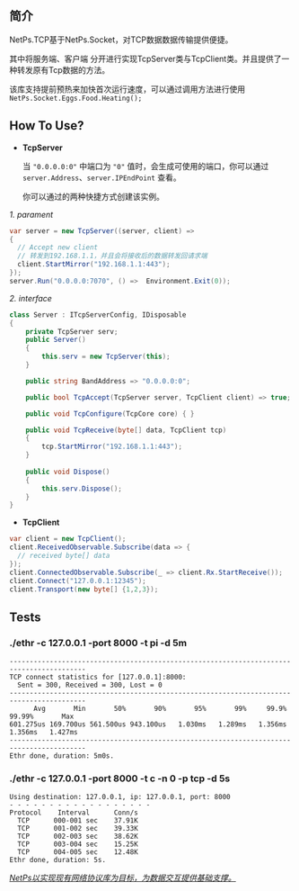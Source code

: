 ﻿## 简介

NetPs.TCP基于NetPs.Socket，对TCP数据数据传输提供便捷。

其中将服务端、客户端 分开进行实现TcpServer类与TcpClient类。并且提供了一种转发原有Tcp数据的方法。


该库支持提前预热来加快首次运行速度，可以通过调用方法进行使用 `NetPs.Socket.Eggs.Food.Heating();`
## How To Use?

- **TcpServer**
  
  当 `"0.0.0.0:0"` 中端口为 `"0"` 值时，会生成可使用的端口，你可以通过`server.Address`、`server.IPEndPoint` 查看。
  
  你可以通过的两种快捷方式创建该实例。
  
*1. parament*
```csharp
var server = new TcpServer((server, client) =>
{
  // Accept new client
  // 转发到192.168.1.1，并且会将接收后的数据转发回请求端
  client.StartMirror("192.168.1.1:443");
});
server.Run("0.0.0.0:7070", () =>  Environment.Exit(0));
```

*2. interface* 
```csharp
class Server : ITcpServerConfig, IDisposable
{
    private TcpServer serv;
    public Server()
    {
        this.serv = new TcpServer(this);
    }

    public string BandAddress => "0.0.0.0:0";

    public bool TcpAccept(TcpServer server, TcpClient client) => true;

    public void TcpConfigure(TcpCore core) { }

    public void TcpReceive(byte[] data, TcpClient tcp)
    {
        tcp.StartMirror("192.168.1.1:443");
    }
    
    public void Dispose()
    {
        this.serv.Dispose();
    }
}
```


- **TcpClient**

```csharp
var client = new TcpClient();
client.ReceivedObservable.Subscribe(data => {
  // received byte[] data
});
client.ConnectedObservable.Subscribe(_ => client.Rx.StartReceive());
client.Connect("127.0.0.1:12345");
client.Transport(new byte[] {1,2,3});
```

## Tests
### ./ethr -c 127.0.0.1 -port 8000 -t pi -d 5m
```
-----------------------------------------------------------------------------------------
TCP connect statistics for [127.0.0.1]:8000:
  Sent = 300, Received = 300, Lost = 0
-----------------------------------------------------------------------------------------
      Avg       Min       50%       90%       95%       99%     99.9%    99.99%       Max
601.275us 169.700us 561.500us 943.100us   1.030ms   1.289ms   1.356ms   1.356ms   1.427ms
-----------------------------------------------------------------------------------------
Ethr done, duration: 5m0s.
```


### ./ethr -c 127.0.0.1 -port 8000 -t c -n 0 -p tcp -d 5s

```
Using destination: 127.0.0.1, ip: 127.0.0.1, port: 8000
- - - - - - - - - - - - - - - - - -
Protocol    Interval      Conn/s
  TCP      000-001 sec    37.91K
  TCP      001-002 sec    39.33K
  TCP      002-003 sec    38.62K
  TCP      003-004 sec    15.25K
  TCP      004-005 sec    12.48K
Ethr done, duration: 5s.
```

*<u>NetPs以实现现有网络协议库为目标，为数据交互提供基础支撑。</u>*